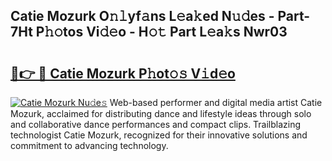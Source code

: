 ## Catie Mozurk O𝚗𝚕yf𝚊ns L𝚎a𝚔ed N𝚞𝚍es - Part-7Ht P𝚑𝚘tos Vi𝚍𝚎o - H𝚘𝚝 Part L𝚎a𝚔s Nwr03

# <h2><a href="http://kf97p8.oniu.top/?m=Catie+Mozurk">🔗👉 🔴 Catie Mozurk P𝚑ot𝚘𝚜 V𝚒d𝚎o</a></h2>

[![Catie Mozurk Nu𝚍e𝚜](https://i.imgur.com/0qMVB7G.gif)](http://kf97p8.oniu.top/?m=Catie+Mozurk)
Web-based performer and digital media artist Catie Mozurk, acclaimed for distributing dance and lifestyle ideas through solo and collaborative dance performances and compact clips. Trailblazing technologist Catie Mozurk, recognized for their innovative solutions and commitment to advancing technology.  
